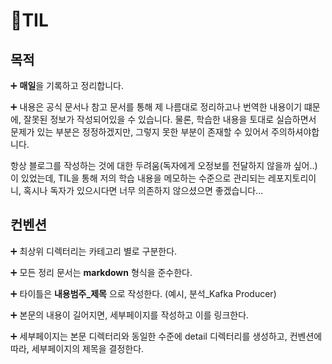 # 📖TIL

## 목적
➕ **매일**을 기록하고 정리합니다.

➕ 내용은 공식 문서나 참고 문서를 통해 제 나름대로 정리하고나 번역한 내용이기 떄문에, 잘못된 정보가 작성되어있을 수 있습니다. 물론, 학습한 내용을 토대로 실습하면서 문제가 있는 부분은 정정하겠지만, 그렇지 못한 부분이 존재할 수 있어서 주의하셔야합니다.

항상 블로그를 작성하는 것에 대한 두려움(독자에게 오정보를 전달하지 않을까 싶어..)이 있었는데, TIL을 통해 저의 학습 내용을 메모하는 수준으로 관리되는 레포지토리이니, 혹시나 독자가 있으시다면 너무 의존하지 않으셨으면 좋겠습니다...

## 컨벤션
➕ 최상위 디렉터리는 카테고리 별로 구분한다.

➕ 모든 정리 문서는 **markdown** 형식을 준수한다.

➕ 타이틀은 **내용범주_제목** 으로 작성한다. (예시, 분석_Kafka Producer)

➕ 본문의 내용이 길어지면, 세부페이지를 작성하고 이를 링크한다.

➕ 세부페이지는 본문 디렉터리와 동일한 수준에 detail 디렉터리를 생성하고, 컨벤션에 따라, 세부페이지의 제목을 결정한다.
